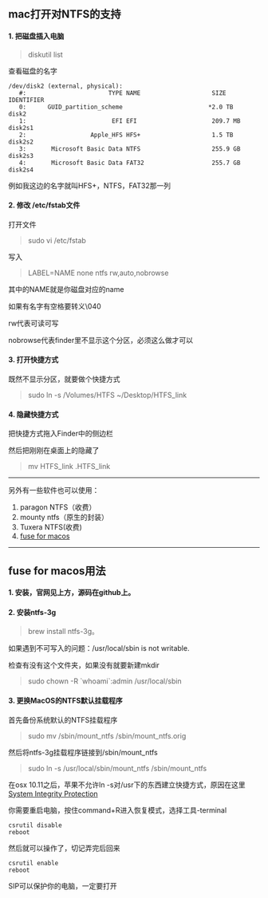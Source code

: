 ## mac打开对NTFS的支持

#### 1. 把磁盘插入电脑

> diskutil list

查看磁盘的名字

```
/dev/disk2 (external, physical):
   #:                       TYPE NAME                    SIZE       IDENTIFIER
   0:      GUID_partition_scheme                        *2.0 TB     disk2
   1:                        EFI EFI                     209.7 MB   disk2s1
   2:                  Apple_HFS HFS+                    1.5 TB     disk2s2
   3:       Microsoft Basic Data NTFS                    255.9 GB   disk2s3
   4:       Microsoft Basic Data FAT32                   255.7 GB   disk2s4
```

例如我这边的名字就叫HFS+，NTFS，FAT32那一列

#### 2. 修改 /etc/fstab文件

打开文件

> sudo vi /etc/fstab
 
写入

> LABEL=NAME none ntfs rw,auto,nobrowse

其中的NAME就是你磁盘对应的name

如果有名字有空格要转义\040

rw代表可读可写

nobrowse代表finder里不显示这个分区，必须这么做才可以

#### 3. 打开快捷方式

既然不显示分区，就要做个快捷方式

> sudo ln -s /Volumes/HTFS ~/Desktop/HTFS_link
 
#### 4. 隐藏快捷方式

把快捷方式拖入Finder中的侧边栏

然后把刚刚在桌面上的隐藏了

> mv HTFS_link .HTFS_link
 

----
另外有一些软件也可以使用：

1. paragon NTFS（收费）
2. mounty ntfs（原生的封装）
3. Tuxera NTFS(收费)
4. [fuse for macos](https://osxfuse.github.io/)

---

## fuse for macos用法

#### 1. 安装，官网见上方，源码在github上。
#### 2. 安装ntfs-3g
> brew install ntfs-3g。

如果遇到不可写入的问题：/usr/local/sbin is not writable.

检查有没有这个文件夹，如果没有就要新建mkdir

> sudo chown -R \`whoami\`:admin /usr/local/sbin

#### 3. 更换MacOS的NTFS默认挂载程序

首先备份系统默认的NTFS挂载程序

> sudo mv /sbin/mount_ntfs /sbin/mount_ntfs.orig

然后将ntfs-3g挂载程序链接到/sbin/mount_ntfs

> sudo ln -s /usr/local/sbin/mount_ntfs /sbin/mount_ntfs

在osx 10.11之后，苹果不允许ln -s对/usr下的东西建立快捷方式，原因在这里[System Integrity Protection](https://developer.apple.com/library/archive/documentation/Security/Conceptual/System_Integrity_Protection_Guide/ConfiguringSystemIntegrityProtection/ConfiguringSystemIntegrityProtection.html)

你需要重启电脑，按住command+R进入恢复模式，选择工具-terminal

```
csrutil disable
reboot 
```

然后就可以操作了，切记弄完后回来

```
csrutil enable
reboot
```

SIP可以保护你的电脑，一定要打开
